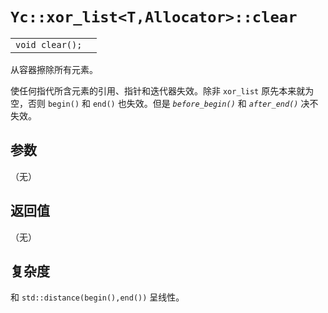 # `Yc::xor_list<T,Allocator>::clear`

|||
|:-|:-|
|`void clear();`||

从容器擦除所有元素。

使任何指代所含元素的引用、指针和迭代器失效。除非 `xor_list` 原先本来就为空，否则 `begin()` 和 `end()` 也失效。但是 _`before_begin()`_ 和 _`after_end()`_ 决不失效。

## 参数

（无）

## 返回值

（无）

## 复杂度

和 `std::distance(begin(),end())` 呈线性。
